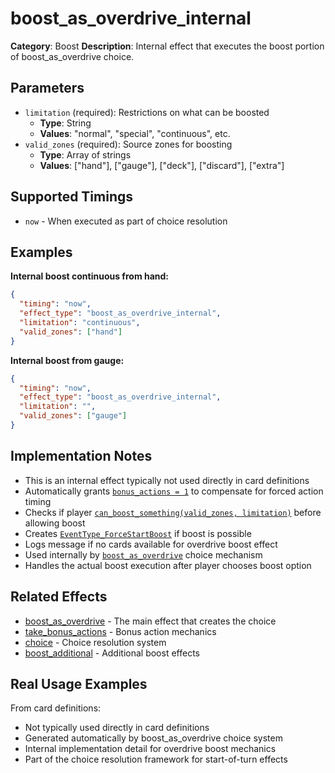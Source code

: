 # boost_as_overdrive_internal

**Category**: Boost
**Description**: Internal effect that executes the boost portion of boost_as_overdrive choice.

## Parameters

- `limitation` (required): Restrictions on what can be boosted
  - **Type**: String
  - **Values**: "normal", "special", "continuous", etc.
- `valid_zones` (required): Source zones for boosting
  - **Type**: Array of strings
  - **Values**: ["hand"], ["gauge"], ["deck"], ["discard"], ["extra"]

## Supported Timings

- `now` - When executed as part of choice resolution

## Examples

**Internal boost continuous from hand:**
```json
{
  "timing": "now",
  "effect_type": "boost_as_overdrive_internal",
  "limitation": "continuous",
  "valid_zones": ["hand"]
}
```

**Internal boost from gauge:**
```json
{
  "timing": "now",
  "effect_type": "boost_as_overdrive_internal",
  "limitation": "",
  "valid_zones": ["gauge"]
}
```

## Implementation Notes

- This is an internal effect typically not used directly in card definitions
- Automatically grants [`bonus_actions = 1`](../../scenes/core/local_game.gd:2245) to compensate for forced action timing
- Checks if player [`can_boost_something(valid_zones, limitation)`](../../scenes/core/local_game.gd:2246) before allowing boost
- Creates [`EventType_ForceStartBoost`](../../scenes/core/local_game.gd:2247) if boost is possible
- Logs message if no cards available for overdrive boost effect
- Used internally by [`boost_as_overdrive`](boost_as_overdrive.md) choice mechanism
- Handles the actual boost execution after player chooses boost option

## Related Effects

- [boost_as_overdrive](boost_as_overdrive.md) - The main effect that creates the choice
- [take_bonus_actions](../actions/take_bonus_actions.md) - Bonus action mechanics
- [choice](../choice/choice.md) - Choice resolution system
- [boost_additional](boost_additional.md) - Additional boost effects

## Real Usage Examples

From card definitions:
- Not typically used directly in card definitions
- Generated automatically by boost_as_overdrive choice system
- Internal implementation detail for overdrive boost mechanics
- Part of the choice resolution framework for start-of-turn effects